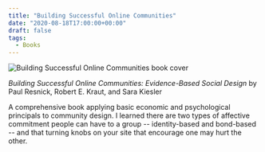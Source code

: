 ```yaml
---
title: "Building Successful Online Communities"
date: "2020-08-18T17:00:00+00:00"
draft: false
tags:
  - Books
---
```


![Building Successful Online Communities book cover](https://mitpress.mit.edu/sites/default/files/styles/large_book_cover/http/mitp-content-server.mit.edu%3A18180/books/covers/cover/%3Fcollid%3Dbooks_covers_0%26isbn%3D9780262016575%26type%3D.jpg)

*Building Successful Online Communities: Evidence-Based Social Design* by Paul Resnick, Robert E. Kraut, and Sara Kiesler

A comprehensive book applying basic economic and psychological principals to community design.
I learned there are two types of affective commitment people can have to a group -- identity-based and bond-based -- and that
turning knobs on your site that encourage one may hurt the other.


